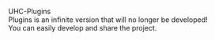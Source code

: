 UHC-Plugins
<br>Plugins is an infinite version that will no longer be developed!<br>
You can easily develop and share the project.
